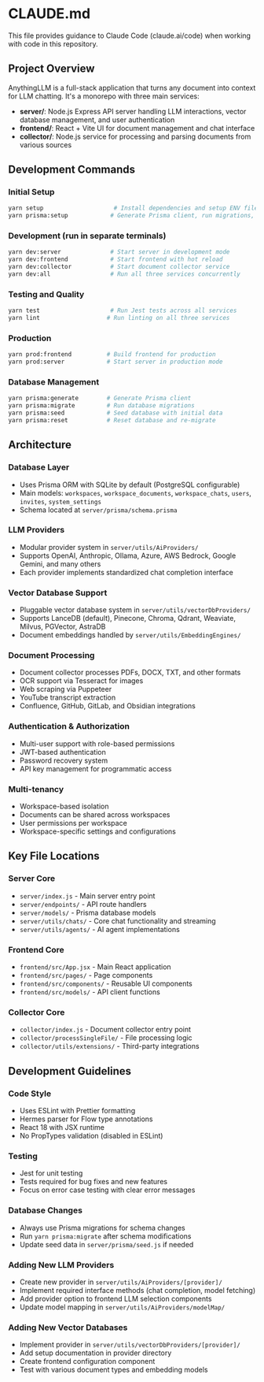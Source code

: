 # CLAUDE.md

This file provides guidance to Claude Code (claude.ai/code) when working with code in this repository.

## Project Overview

AnythingLLM is a full-stack application that turns any document into context for LLM chatting. It's a monorepo with three main services:

- **server/**: Node.js Express API server handling LLM interactions, vector database management, and user authentication
- **frontend/**: React + Vite UI for document management and chat interface  
- **collector/**: Node.js service for processing and parsing documents from various sources

## Development Commands

### Initial Setup
```bash
yarn setup                    # Install dependencies and setup ENV files
yarn prisma:setup            # Generate Prisma client, run migrations, and seed
```

### Development (run in separate terminals)
```bash
yarn dev:server              # Start server in development mode
yarn dev:frontend            # Start frontend with hot reload
yarn dev:collector           # Start document collector service
yarn dev:all                 # Run all three services concurrently
```

### Testing and Quality
```bash
yarn test                    # Run Jest tests across all services
yarn lint                   # Run linting on all three services
```

### Production
```bash
yarn prod:frontend          # Build frontend for production
yarn prod:server            # Start server in production mode
```

### Database Management
```bash
yarn prisma:generate        # Generate Prisma client
yarn prisma:migrate         # Run database migrations
yarn prisma:seed            # Seed database with initial data
yarn prisma:reset           # Reset database and re-migrate
```

## Architecture

### Database Layer
- Uses Prisma ORM with SQLite by default (PostgreSQL configurable)
- Main models: `workspaces`, `workspace_documents`, `workspace_chats`, `users`, `invites`, `system_settings`
- Schema located at `server/prisma/schema.prisma`

### LLM Providers
- Modular provider system in `server/utils/AiProviders/`
- Supports OpenAI, Anthropic, Ollama, Azure, AWS Bedrock, Google Gemini, and many others
- Each provider implements standardized chat completion interface

### Vector Database Support
- Pluggable vector database system in `server/utils/vectorDbProviders/`
- Supports LanceDB (default), Pinecone, Chroma, Qdrant, Weaviate, Milvus, PGVector, AstraDB
- Document embeddings handled by `server/utils/EmbeddingEngines/`

### Document Processing
- Document collector processes PDFs, DOCX, TXT, and other formats
- OCR support via Tesseract for images
- Web scraping via Puppeteer
- YouTube transcript extraction
- Confluence, GitHub, GitLab, and Obsidian integrations

### Authentication & Authorization
- Multi-user support with role-based permissions
- JWT-based authentication
- Password recovery system
- API key management for programmatic access

### Multi-tenancy
- Workspace-based isolation
- Documents can be shared across workspaces
- User permissions per workspace
- Workspace-specific settings and configurations

## Key File Locations

### Server Core
- `server/index.js` - Main server entry point
- `server/endpoints/` - API route handlers
- `server/models/` - Prisma database models
- `server/utils/chats/` - Core chat functionality and streaming
- `server/utils/agents/` - AI agent implementations

### Frontend Core  
- `frontend/src/App.jsx` - Main React application
- `frontend/src/pages/` - Page components
- `frontend/src/components/` - Reusable UI components
- `frontend/src/models/` - API client functions

### Collector Core
- `collector/index.js` - Document collector entry point
- `collector/processSingleFile/` - File processing logic
- `collector/utils/extensions/` - Third-party integrations

## Development Guidelines

### Code Style
- Uses ESLint with Prettier formatting
- Hermes parser for Flow type annotations
- React 18 with JSX runtime
- No PropTypes validation (disabled in ESLint)

### Testing
- Jest for unit testing
- Tests required for bug fixes and new features
- Focus on error case testing with clear error messages

### Database Changes
- Always use Prisma migrations for schema changes
- Run `yarn prisma:migrate` after schema modifications
- Update seed data in `server/prisma/seed.js` if needed

### Adding New LLM Providers
- Create new provider in `server/utils/AiProviders/[provider]/`
- Implement required interface methods (chat completion, model fetching)
- Add provider option to frontend LLM selection components
- Update model mapping in `server/utils/AiProviders/modelMap/`

### Adding New Vector Databases
- Implement provider in `server/utils/vectorDbProviders/[provider]/`
- Add setup documentation in provider directory
- Create frontend configuration component
- Test with various document types and embedding models